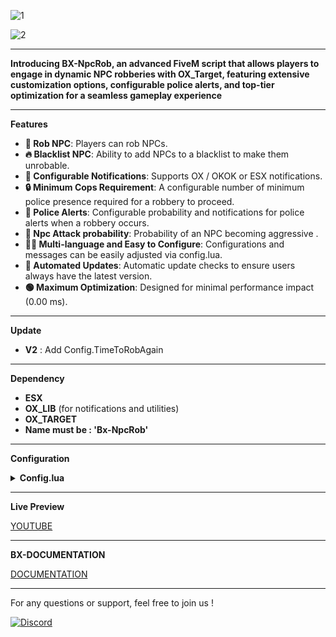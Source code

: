 

![1](https://github.com/BX-DEV-FIVEM/Bx-NpcRob/assets/140925178/49ea9145-2231-4879-8117-f83b9e88e13b)

![2](https://github.com/BX-DEV-FIVEM/Bx-NpcRob/assets/140925178/385f1c74-a7a3-4597-8465-ed3665e215be)

***
**Introducing BX-NpcRob, an advanced FiveM script that allows players to engage in dynamic NPC robberies with OX_Target, featuring extensive customization options, configurable police alerts, and top-tier optimization for a seamless gameplay experience**

***
**Features**

* **🚓 Rob NPC**: Players can rob NPCs.
* **🔥 Blacklist NPC**: Ability to add NPCs to a blacklist to make them unrobable.
* **📣 Configurable Notifications**: Supports OX / OKOK or ESX notifications.
* **🔒 Minimum Cops Requirement**: A configurable number of minimum police presence required for a robbery to proceed.
* **🚨 Police Alerts**: Configurable probability and notifications for police alerts when a robbery occurs.
* **🚓 Npc Attack probability**: Probability of an NPC becoming aggressive .
* **👨‍🔧 Multi-language and Easy to Configure**: Configurations and messages can be easily adjusted via config.lua.
* **🔄 Automated Updates**: Automatic update checks to ensure users always have the latest version.
* **🟢 Maximum Optimization**: Designed for minimal performance impact (0.00 ms).

***


**Update**

* **V2** : Add Config.TimeToRobAgain


***

**Dependency**

* **ESX**
* **OX_LIB** (for notifications and utilities)
* **OX_TARGET** 
* **Name must be : 'Bx-NpcRob'**


***

**Configuration**

<details>

<summary><strong>Config.lua</strong></summary>

```lua
Config = {}

Config.UseOldEsx = false -- false use ESX Export

Config.Notify = 'okok' -- 'ox' / 'okok' / 'esx'

Config.TimeToRobAgain = 30

Config.MinimumCops = 1 -- Minimum cops for rob 

Config.PoliceJobName = 'police' -- Name of police job

Config.PoliceAlertProbability = 30 -- in %

Config.ResistanceChance = 5 -- in % / 0 for disable


Config.NameWeaponNPC = "weapon_snspistol_mk2" -- https://wiki.rage.mp/index.php?title=Weapons must be [Handguns]

Config.CheckUpdate = true



Config.BlacklistNpc = { --- Npc can't be rob
    [GetHashKey('s_m_m_highsec_01')] = true,
    [GetHashKey('s_f_m_shop_high')] = true,
    [GetHashKey('mp_m_weapexp_01')] = true,
    [GetHashKey('s_m_m_scientist_01')] = true,
    [GetHashKey('s_m_y_blackops_01')] = true,
    [GetHashKey('u_m_y_babyd')] = true,
    [GetHashKey('mp_m_shopkeep_01')] = true
}

Config.Items = { --- Random Item to rob
    {
        itemName = 'phone',
        itemRandomAmount = {1, 1}
    },
    {
        itemName = 'money',
        itemRandomAmount = {1, 150}
    },
    {
        itemName = 'bread',
        itemRandomAmount = {1, 1} 
    },
    {
        itemName = 'water',
        itemRandomAmount = {1, 1}
    },
}

Strings = { --- translation
    ['racket'] = 'Rob this person',
    ['can_rob_npc_again'] = 'You can\'t rob the same person twice',
    ['rob_complete'] = 'You have rob this person',
    ['police_alert'] = 'A citizen is being racketed, help him!',
    ['police_alert_blip'] = 'Racket',
    ['need_police'] = 'Not enough police officers in town.',
    ['rob_cooldown'] = 'Vous ne pouvez pas ',
}




```

</details>

***

**Live Preview**

[YOUTUBE](https://www.youtube.com/watch?v=L5CmgFKxnKA)


***

**BX-DOCUMENTATION**

[DOCUMENTATION](https://bx-devs.gitbook.io/doc)

***

For any questions or support, feel free to join us !

[![Discord](https://github.com/BX-DEV-FIVEM/BX-Carjob/assets/140925178/6b508333-aa27-44ff-9b3c-9030b00c1f28)](https://discord.gg/Rnezhz8DVZ)
